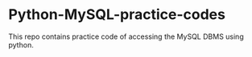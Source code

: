 # Python-MySQL-practice-codes
This repo contains practice code of accessing the MySQL DBMS using python.
